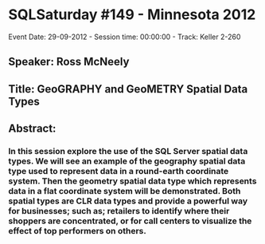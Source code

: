 # SQLSaturday #149 - Minnesota 2012
Event Date: 29-09-2012 - Session time: 00:00:00 - Track: Keller 2-260
## Speaker: Ross McNeely
## Title: GeoGRAPHY and GeoMETRY Spatial Data Types
## Abstract:
### In this session explore the use of the SQL Server spatial data types.  We will see an example of the geography spatial data type used to represent data in a round-earth coordinate system.  Then the geometry spatial data type which represents data in a flat coordinate system will be demonstrated.  Both spatial types are CLR data types and provide a powerful way for businesses; such as; retailers to identify where their shoppers are concentrated, or for call centers to visualize the effect of top performers on others.
